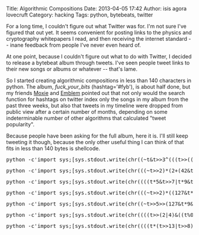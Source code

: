 Title: Algorithmic Compositions
Date: 2013-04-05 17:42
Author: isis agora lovecruft
Category: hacking
Tags: python, bytebeats, twitter

For a long time, I couldn't figure out what Twitter was for. I'm not sure I've
figured that out yet. It seems convenient for posting links to the physics and
cryptography whitepapers I read, and then receiving the internet standard --
inane feedback from people I've never even heard of.

At one point, because I couldn't figure out what to do with Twitter, I decided
to release a bytebeat album through tweets. I've seen people tweet links to
their new songs or albums or whatever -- that's lame. 

So I started creating algorithmic compositions in less than 140 characters in
python. The album, *fuck_your_bits* (hashtag='#fyb'), is about half done,
but my friends [Moxie](http://thoughtcrime.org) and
[Emblem](https://twitter.com/emblem__) pointed out that not only would the
search function for hashtags on twitter index only the songs in my album from
the past three weeks, but also that tweets in my timeline were dropped from
public view after a certain number of months, depending on some indeterminable
number of other algorithms that calculated "tweet popularity".

Because people have been asking for the full album, here it is. I'll still keep
tweeting it though, because the only other useful thing I can think of that
fits in less than 140 bytes is shellcode.

<pre class="prettyprint lang-py">
python -c'import sys;[sys.stdout.write(chr((~t&t>>3^(((t>>((t>>11)%7+6))%15)*t))%256))for t in xrange(2**19)]'|aplay
</pre>

<pre class="prettyprint lang-py">
python -c'import sys;[sys.stdout.write(chr(((~t>>2)*(2+(42&t*((7&t>>10)*2))<(24&t*((3&t>>14)+2))))%256))for t in xrange(2**18)]'|aplay
</pre>

<pre class="prettyprint lang-py">
python -c'import sys;[sys.stdout.write(chr((((t*5&t>>7|t*9&t>>4|t*18&t/1024)|((t|7)>>5|(t|4)>>9)))%256))for t in xrange(2**18)]'|aplay
</pre>

<pre class="prettyprint lang-py">
python -c'import sys;[sys.stdout.write(chr(((~t>>2)*((127&t*(7&t>>9))<(245&t*(4-(7&t>>13)))))%256))for t in xrange(2**20)]'|aplay -c 2 -r4444
</pre>

<pre class="prettyprint lang-py">
python -c'import sys;[sys.stdout.write(chr((~t>>5>>(127&t*9&~t>>7<42&t*23^5&~t>>13)+3)%256))for t in xrange(2**18)]'|aplay -c2 -r2222
</pre>

<pre class="prettyprint lang-py">
python -c'import sys;[sys.stdout.write(chr((((t>>(2|4)&((t%0x7369)|4|11|5))+(7|4|42)&t))%256))for t in xrange(2**18)]'|aplay -c2 -r4444
</pre>

<pre class="prettyprint lang-py">
python -c'import sys;[sys.stdout.write(chr((((t*(t>>13|t>>8)|(t>>16)-t)-64))%256))for t in xrange(2**18)]'|aplay -r4444
</pre>

